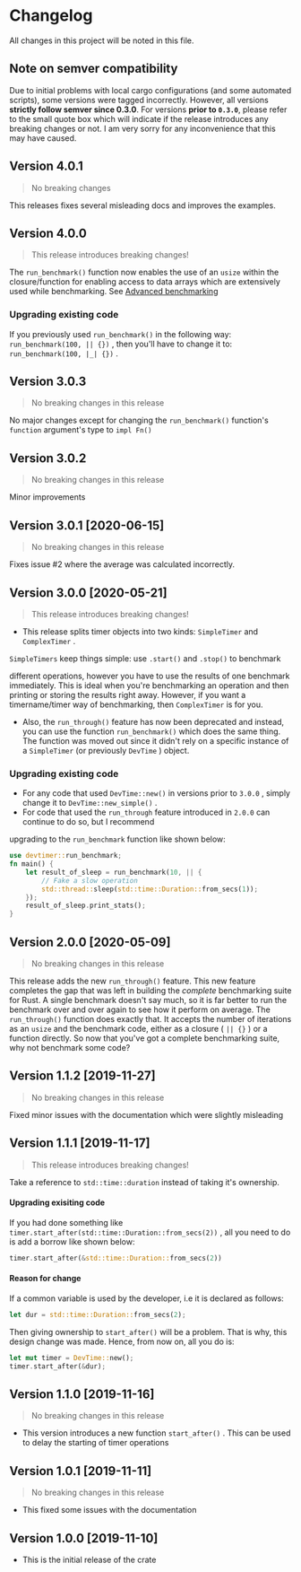 # Changelog

All changes in this project will be noted in this file.

## Note on semver compatibility

Due to initial problems with local cargo configurations (and some automated scripts), some versions were tagged incorrectly. However, all versions **strictly follow semver since 0.3.0**. For versions **prior to `0.3.0`**, please refer to the small quote box which will indicate if the release introduces any breaking changes or not. I am very sorry for any inconvenience that this may
have caused.

## Version 4.0.1

> No breaking changes

This releases fixes several misleading docs and improves the examples.

## Version 4.0.0

> This release introduces breaking changes!

The `run_benchmark()` function now enables the use of an `usize` within the closure/function for enabling access to data arrays which are extensively used while benchmarking. See [Advanced benchmarking](./README.md#advanced-benchmarking)

### Upgrading existing code

If you previously used `run_benchmark()` in the following way: `run_benchmark(100, || {})` , then you'll have to change it to: `run_benchmark(100, |_| {})` . 

## Version 3.0.3

> No breaking changes in this release

No major changes except for changing the `run_benchmark()` function's `function` argument's type to `impl Fn()`

## Version 3.0.2

> No breaking changes in this release

Minor improvements

## Version 3.0.1 [2020-06-15]

> No breaking changes in this release

Fixes issue #2 where the average was calculated incorrectly.

## Version 3.0.0 [2020-05-21]

> This release introduces breaking changes!

* This release splits timer objects into two kinds: `SimpleTimer` and `ComplexTimer` .

`SimpleTimers` keep things simple: use `.start()` and `.stop()` to benchmark

different operations, however you have to use the results of one benchmark
immediately. This is ideal when you're benchmarking an operation and then printing
or storing the results right away. However, if you want a timername/timer
way of benchmarking, then `ComplexTimer` is for you. 

* Also, the `run_through()`
feature has now been deprecated and instead, you can use the function `run_benchmark()`
which does the same thing. The function was moved out since it didn't rely on a 
specific instance of a `SimpleTimer` (or previously `DevTime` ) object.

### Upgrading existing code

* For any code that used `DevTime::new()` in versions prior to `3.0.0` , simply change it to `DevTime::new_simple()` .
* For code that used the `run_through` feature introduced in `2.0.0` can continue to do so, but I recommend 

upgrading to the `run_benchmark` function like shown below:

``` rust
use devtimer::run_benchmark;
fn main() {
    let result_of_sleep = run_benchmark(10, || {
        // Fake a slow operation
        std::thread::sleep(std::time::Duration::from_secs(1));
    });
    result_of_sleep.print_stats();
}
```

## Version 2.0.0 [2020-05-09]

> No breaking changes in this release

This release adds the new `run_through()` feature. This new feature completes the gap that was left
in building the _complete_ benchmarking suite for Rust. A single benchmark doesn't say much, so
it is far better to run the benchmark over and over again to see how it perform on average.
The `run_through()` function does exactly that. It accepts the number of iterations as an `usize`
and the benchmark code, either as a closure ( `|| {}` ) or a function directly. So now that you've
got a complete benchmarking suite, why not benchmark some code?

## Version 1.1.2 [2019-11-27]

> No breaking changes in this release

Fixed minor issues with the documentation which were slightly misleading

## Version 1.1.1 [2019-11-17]

> This release introduces breaking changes!

Take a reference to `std::time::duration` instead of taking it's ownership.

#### Upgrading exisiting code

If you had done something like `timer.start_after(std::time::Duration::from_secs(2))` , all you need to do is add a borrow like shown below:

``` rust
timer.start_after(&std::time::Duration::from_secs(2))
```

#### Reason for change

If a common variable is used by the developer, i.e it is declared as follows:

``` rust
let dur = std::time::Duration::from_secs(2);
```

Then giving ownership to `start_after()` will be a problem. That is why, this design change was made. Hence, from now on, all you do is:

``` rust
let mut timer = DevTime::new();
timer.start_after(&dur);
```

## Version 1.1.0 [2019-11-16]

> No breaking changes in this release

* This version introduces a new function `start_after()` . This can be used to delay the starting of timer operations

## Version 1.0.1 [2019-11-11]

> No breaking changes in this release

* This fixed some issues with the documentation

## Version 1.0.0 [2019-11-10]

* This is the initial release of the crate
